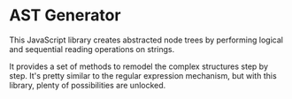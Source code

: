 # AST Generator
This JavaScript library creates abstracted node trees by performing logical and sequential reading operations on strings.

It provides a set of methods to remodel the complex structures step by step. It's pretty similar to the regular expression mechanism, but with this library, plenty of possibilities are unlocked.